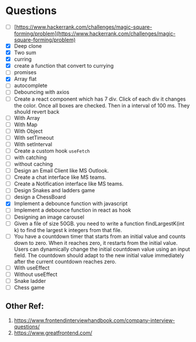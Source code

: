 # Questions

- [ ]  [https://www.hackerrank.com/challenges/magic-square-forming/problem](https://www.hackerrank.com/challenges/magic-square-forming/problem)
- [X]  Deep clone
- [X]  Two sum
- [X]  curring
  - [X]  create a function that convert to currying
- [ ]  promises
- [X]  Array flat
- [ ]  autocomplete
- [ ]  Debouncing with axios
- [ ]  Create a react component which has 7 div. Click of each div it changes the color. Once all boxes are checked. Then in a interval of 100 ms. They should revert back
  - [ ]  With Array
  - [ ]  With Map
  - [ ]  With Object
  - [ ]  With setTimeout
  - [ ]  With setInterval
- [ ]  Create a custom hook `useFetch`
  - [ ]  with catching
  - [ ]  without caching
- [ ]  Design an Email Client like MS Outlook.
- [ ]  Create a chat interface like MS teams.
- [ ]  Create a Notification interface like MS teams.
- [ ]  Design Snakes and ladders game
- [ ]  design a ChessBoard
- [X]  Implement a debounce function with javascript
- [ ]  Implement a debounce function in react as hook
- [ ]  Designing an image carousel
- [ ]  Given a file of size 50GB. you need to write a function findLargestK(int k) to find the largest k integers from that file.
- [ ]  You have a countdown timer that starts from an initial value and counts down to zero. When it reaches zero, it restarts from the initial value. Users can dynamically change the initial countdown value using an input field. The countdown should adapt to the new initial value immediately after the current countdown reaches zero.
  - [ ]  With useEffect
  - [ ]  Without useEffect
- [ ]  Snake ladder
- [ ]  Chess game

## Other Ref:

1. https://www.frontendinterviewhandbook.com/company-interview-questions/
2. https://www.greatfrontend.com/
